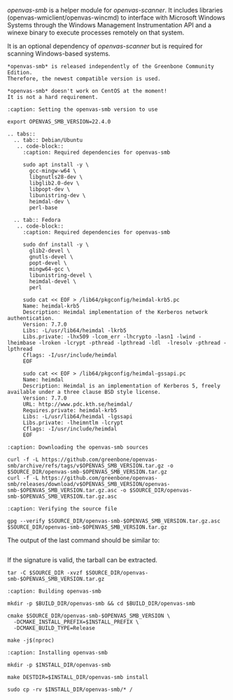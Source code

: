 *openvas-smb* is a helper module for *openvas-scanner*. It includes libraries
(openvas-wmiclient/openvas-wincmd) to interface with Microsoft Windows Systems
through the Windows Management Instrumentation API and a winexe binary to
execute processes remotely on that system.

It is an optional dependency of *openvas-scanner* but is required for scanning
Windows-based systems.

```{note}
*openvas-smb* is released independently of the Greenbone Community Edition.
Therefore, the newest compatible version is used.
```

```{warning}
*openvas-smb* doesn't work on CentOS at the moment!
It is not a hard requirement.
```

```{code-block}
:caption: Setting the openvas-smb version to use

export OPENVAS_SMB_VERSION=22.4.0
```

```{eval-rst}
.. tabs::
  .. tab:: Debian/Ubuntu
   .. code-block::
     :caption: Required dependencies for openvas-smb

     sudo apt install -y \
       gcc-mingw-w64 \
       libgnutls28-dev \
       libglib2.0-dev \
       libpopt-dev \
       libunistring-dev \
       heimdal-dev \
       perl-base

  .. tab:: Fedora
   .. code-block::
     :caption: Required dependencies for openvas-smb

     sudo dnf install -y \
       glib2-devel \
       gnutls-devel \
       popt-devel \
       mingw64-gcc \
       libunistring-devel \
       heimdal-devel \
       perl

     sudo cat << EOF > /lib64/pkgconfig/heimdal-krb5.pc
     Name: heimdal-krb5
     Description: Heimdal implementation of the Kerberos network authentication.
     Version: 7.7.0
     Libs: -L/usr/lib64/heimdal -lkrb5
     Libs.private: -lhx509 -lcom_err -lhcrypto -lasn1 -lwind -lheimbase -lroken -lcrypt -pthread -lpthread -ldl  -lresolv -pthread -lpthread
     Cflags: -I/usr/include/heimdal
     EOF

     sudo cat << EOF > /lib64/pkgconfig/heimdal-gssapi.pc
     Name: heimdal
     Description: Heimdal is an implementation of Kerberos 5, freely available under a three clause BSD style license.
     Version: 7.7.0
     URL: http://www.pdc.kth.se/heimdal/
     Requires.private: heimdal-krb5
     Libs: -L/usr/lib64/heimdal -lgssapi
     Libs.private: -lheimntlm -lcrypt
     Cflags: -I/usr/include/heimdal
     EOF
```

```{code-block}
:caption: Downloading the openvas-smb sources

curl -f -L https://github.com/greenbone/openvas-smb/archive/refs/tags/v$OPENVAS_SMB_VERSION.tar.gz -o $SOURCE_DIR/openvas-smb-$OPENVAS_SMB_VERSION.tar.gz
curl -f -L https://github.com/greenbone/openvas-smb/releases/download/v$OPENVAS_SMB_VERSION/openvas-smb-$OPENVAS_SMB_VERSION.tar.gz.asc -o $SOURCE_DIR/openvas-smb-$OPENVAS_SMB_VERSION.tar.gz.asc
```

```{code-block}
:caption: Verifying the source file

gpg --verify $SOURCE_DIR/openvas-smb-$OPENVAS_SMB_VERSION.tar.gz.asc $SOURCE_DIR/openvas-smb-$OPENVAS_SMB_VERSION.tar.gz
```

The output of the last command should be similar to:

```{include} /22.4/source-build/verify.md
```

If the signature is valid, the tarball can be extracted.

```
tar -C $SOURCE_DIR -xvzf $SOURCE_DIR/openvas-smb-$OPENVAS_SMB_VERSION.tar.gz
```

```{code-block}
:caption: Building openvas-smb

mkdir -p $BUILD_DIR/openvas-smb && cd $BUILD_DIR/openvas-smb

cmake $SOURCE_DIR/openvas-smb-$OPENVAS_SMB_VERSION \
  -DCMAKE_INSTALL_PREFIX=$INSTALL_PREFIX \
  -DCMAKE_BUILD_TYPE=Release

make -j$(nproc)
```

```{code-block}
:caption: Installing openvas-smb

mkdir -p $INSTALL_DIR/openvas-smb

make DESTDIR=$INSTALL_DIR/openvas-smb install

sudo cp -rv $INSTALL_DIR/openvas-smb/* /
```
